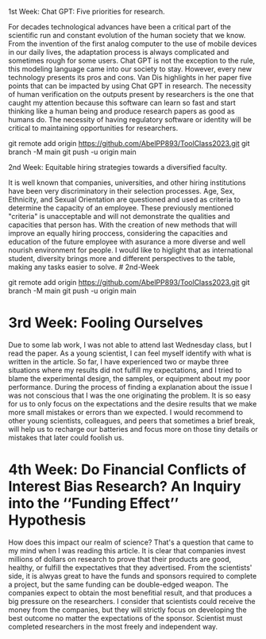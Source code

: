 1st Week: Chat GPT: Five priorities for research.  

For decades technological advances have been a critical part of the scientific run and constant evolution of the human society that we know. From the invention of the first analog computer to the use of mobile devices in our daily lives, the adaptation process is always complicated and sometimes rough for some users. Chat GPT is not the exception to the rule, this modeling language came into our society to stay. However, every new technology presents its pros and cons. Van Dis highlights in her paper five points that can be impacted by using Chat GPT in research. The necessity of human verification on the outputs present by researchers is the one that caught my attention because this software can learn so fast and start thinking like a human being and produce research papers as good as humans do. The necessity of having regulatory software or identity will be critical to maintaining opportunities for researchers. 

git remote add origin https://github.com/AbelPP893/ToolClass2023.git
git branch -M main
git push -u origin main


2nd Week: Equitable hiring strategies towards a diversified faculty.

It is well known that companies, universities, and other hiring institutions have been very discriminatory in their selection processes. Age, Sex, Ethnicity, and Sexual Orientation are questioned and used as criteria to determine the capacity of an employee. These previously mentioned "criteria" is unacceptable and will not demonstrate the qualities and capacities that person has. With the creation of new methods that will improve an equally hiring proccess, considering the capacities and education of the future employee with asurance a more diverse and well nourish environment for people. I would like to higlight that as international student, diversity brings more and different perspectives to the table, making any tasks easier to solve. # 2nd-Week

git remote add origin https://github.com/AbelPP893/ToolClass2023.git
git branch -M main
git push -u origin main


# 3rd Week: Fooling Ourselves 

Due to some lab work, I was not able to attend last Wednesday class, but I read the paper. As a young scientist, I can feel myself identify with what is written in the article. So far, I have experienced two or maybe three situations where my results did not fulfill my expectations, and I tried to blame the experimental design, the samples, or equipment about my poor performance. During the process of finding a explanation about the issue I was not conscious that I was the one originating the problem. It is so easy for us to only focus on the expectations and the desire results that we make more small mistakes or errors than we expected. I would recommend to other young scientists, colleagues, and peers that sometimes a brief break, will help us to recharge our batteries and focus more on those tiny details or mistakes that later could foolish us. 



# 4th Week: Do Financial Conflicts of Interest Bias Research? An Inquiry into the ‘‘Funding Effect’’ Hypothesis

How does this impact our realm of science? That's a question that came to my mind when I was reading this article. It is clear that companies invest millions of dollars on research to prove that their products are good, healthy, or fulfill the expectatives that they advertised. From the scientists' side, it is alwyas great to have the funds and sponsors required to complete a project, but the same funding can be double-edged weapon. The companies expect to obtain the most benefitial result, and that produces a big pressure on the researchers. I consider that scientists could receive the money from the companies, but they will strictly focus on developing the best outcome no matter the expectations of the sponsor. Scientist must completed researchers in the most freely and independent way. 

